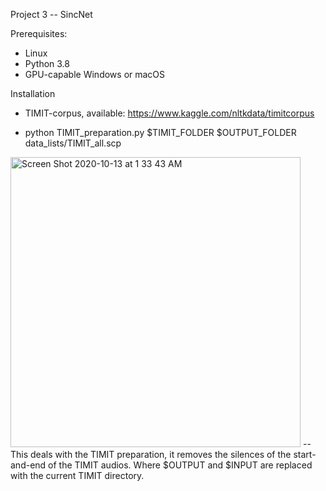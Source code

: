 Project 3 -- SincNet 

Prerequisites: 
* Linux 
* Python 3.8
* GPU-capable Windows or macOS 

Installation
* TIMIT-corpus, available: https://www.kaggle.com/nltkdata/timitcorpus



* python TIMIT_preparation.py $TIMIT_FOLDER $OUTPUT_FOLDER data_lists/TIMIT_all.scp
<img width="464" alt="Screen Shot 2020-10-13 at 1 33 43 AM" src="https://user-images.githubusercontent.com/46795678/95819593-602c4680-0cf4-11eb-9203-2da2023cf372.png">
-- This deals with the TIMIT preparation, it removes the silences of the start-and-end of the TIMIT audios. Where $OUTPUT and $INPUT are replaced with the current TIMIT directory. 
